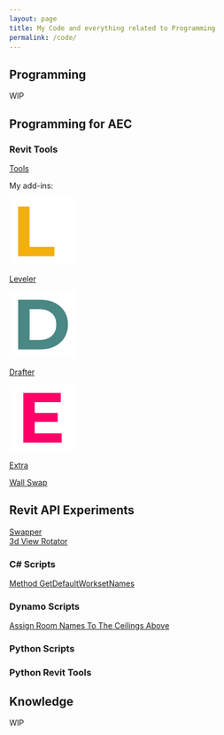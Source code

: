 ```yaml
---
layout: page
title: My Code and everything related to Programming
permalink: /code/
---
```



## Programming

WIP

## Programming for AEC

### Revit Tools

[Tools](https://w7k.pl/tools/)  

My add-ins: 
  
<p><a href="https://w7k.pl/tools/leveler/"><img src="/images/Logos/Leveler_Icon.png" style="width:120px;height:120px;"></a></p>  
<p><a href="https://w7k.pl/tools/leveler/">Leveler</a></p>  
  
<p><a href="https://w7k.pl/tools/drafter/"><img src="/images/Logos/Drafter_Icon.png" style="width:120px;height:120px;"></a></p>  
<p><a href="https://w7k.pl/tools/drafter/">Drafter</a></p>  
  
<p><a href="https://w7k.pl/tools/extra/"><img src="/images/Logos/Extra_Icon.png" style="width:120px;height:120px;"></a></p>  
<p><a href="https://w7k.pl/tools/extra/">Extra</a></p>  

[Wall Swap](https://w7k.pl/tools/wallswap/)  

## Revit API Experiments 

[Swapper](https://w7k.pl/ExperimentSwapper//)  
[3d View Rotator](https://w7k.pl/CSharp-GetDefaultWorksetNames/)  

### C# Scripts

[Method GetDefaultWorksetNames](https://w7k.pl/CSharp-GetDefaultWorksetNames/)  

### Dynamo Scripts

[Assign Room Names To The Ceilings Above](https://w7k.pl/DynamoScript-AssignRoomToCeiling/)

### Python Scripts

### Python Revit Tools

## Knowledge 

WIP
